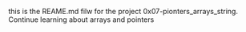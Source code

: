  this is the REAME.md filw for the project 0x07-pionters_arrays_string. Continue learning about arrays and pointers
